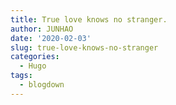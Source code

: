 ```yaml
---
title: True love knows no stranger.
author: JUNHAO
date: '2020-02-03'
slug: true-love-knows-no-stranger
categories:
  - Hugo
tags:
  - blogdown
---
```

